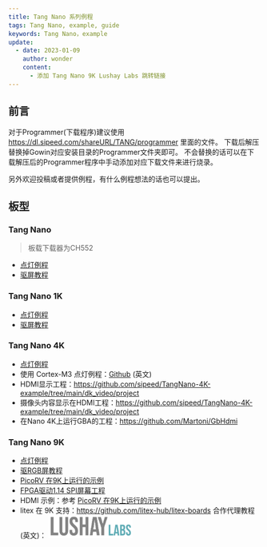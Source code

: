 ```yaml
---
title: Tang Nano 系列例程
tags: Tang Nano, example, guide
keywords: Tang Nano，example
update:
  - date: 2023-01-09
    author: wonder
    content:
      - 添加 Tang Nano 9K Lushay Labs 跳转链接
---
```


## 前言

对于Programmer(下载程序)建议使用
https://dl.sipeed.com/shareURL/TANG/programmer 里面的文件。
下载后解压替换掉Gowin对应安装目录的Programmer文件夹即可。
不会替换的话可以在下载解压后的Programmer程序中手动添加对应下载文件来进行烧录。

另外欢迎投稿或者提供例程，有什么例程想法的话也可以提出。

## 板型

### Tang Nano

> 板载下载器为CH552

- [点灯例程](./../Tang-Nano/examples/1_led.md)
- [驱屏教程](./../Tang-Nano/examples/2_lcd.md)

### Tang Nano 1K

- [点灯例程](./../Tang-Nano-1K/examples/LED.md)
- [驱屏教程](./../Tang-Nano-1K/examples/LCD.md)

### Tang Nano 4K

- [点灯例程](./../Tang-Nano-4K/examples/LED.md)
- 使用 Cortex-M3 点灯例程：[Github](https://github.com/verilog-indeed/gowin_fpga_tutorials) (英文)
- HDMI显示工程：https://github.com/sipeed/TangNano-4K-example/tree/main/dk_video/project
- 摄像头内容显示在HDMI工程：https://github.com/sipeed/TangNano-4K-example/tree/main/dk_video/project
- 在Nano 4K上运行GBA的工程：https://github.com/Martoni/GbHdmi

### Tang Nano 9K

- [点灯例程](./../Tang-Nano-9K/examples/LED.md)
- [驱RGB屏教程](./../Tang-Nano-9K/examples/LCD.md)
- [PicoRV 在9K上运行的示例](./../Tang-Nano-9K/examples/picorv.md)
- [FPGA驱动1.14 SPI屏幕工程](./../Tang-Nano-9K/examples/spi_lcd.md)
- HDMI 示例：参考 [PicoRV 在9K上运行的示例](./../Tang-Nano-9K/examples/picorv.md)
- litex 在 9K 支持：https://github.com/litex-hub/litex-boards
合作代理教程(英文)：
<a href="https://learn.lushaylabs.com/tang-nano-series/"><img src="./assets/lushaylab_logo.png" alt="lushaylab_logo" width="35%"></a>
